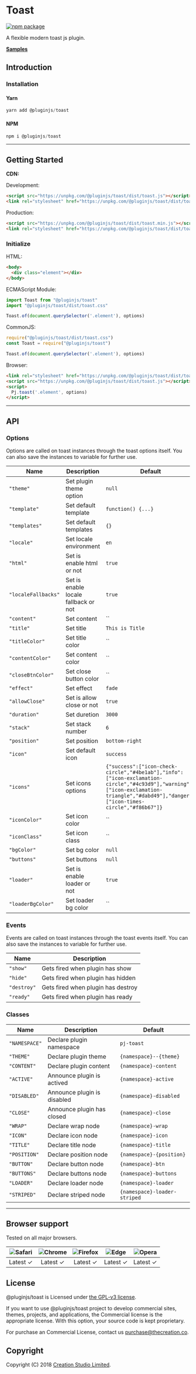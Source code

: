 # Toast

[![npm package](https://img.shields.io/npm/v/@pluginjs/toast.svg)](https://www.npmjs.com/package/@pluginjs/toast)

A flexible modern toast js plugin.

**[Samples](https://codesandbox.io/s/github/pluginjs/plugin.js/tree/master/modules/toast/samples)**

## Introduction

### Installation

#### Yarn

```javascript
yarn add @pluginjs/toast
```

#### NPM

```javascript
npm i @pluginjs/toast
```

---

## Getting Started

**CDN:**

Development:

```html
<script src="https://unpkg.com/@pluginjs/toast/dist/toast.js"></script>
<link rel="stylesheet" href="https://unpkg.com/@pluginjs/toast/dist/toast.css">
```

Production:

```html
<script src="https://unpkg.com/@pluginjs/toast/dist/toast.min.js"></script>
<link rel="stylesheet" href="https://unpkg.com/@pluginjs/toast/dist/toast.min.css">
```

### Initialize

HTML:

```html
<body>
  <div class="element"></div>
</body>
```

ECMAScript Module:

```javascript
import Toast from "@pluginjs/toast"
import "@pluginjs/toast/dist/toast.css"

Toast.of(document.querySelector('.element'), options)
```

CommonJS:

```javascript
require("@pluginjs/toast/dist/toast.css")
const Toast = require("@pluginjs/toast")

Toast.of(document.querySelector('.element'), options)
```

Browser:

```html
<link rel="stylesheet" href="https://unpkg.com/@pluginjs/toast/dist/toast.css">
<script src="https://unpkg.com/@pluginjs/toast/dist/toast.js"></script>
<script>
  Pj.toast('.element', options)
</script>
```

---

## API

### Options

Options are called on toast instances through the toast options itself.
You can also save the instances to variable for further use.

Name | Description | Default
-----|--------------|-----
`"theme"` | Set plugin theme option | `null`
`"template"` | Set default template | `function() {...}`
`"templates"` | Set default templates | `{}`
`"locale"` | Set locale environment | `en`
`"html"` | Set is enable html or not | `true`
`"localeFallbacks"` | Set is enable locale fallback or not | `true`
`"content"` | Set content | ``
`"title"` | Set title | `This is Title`
`"titleColor"` | Set title color | ``
`"contentColor"` | Set content color | ``
`"closeBtnColor"` | Set close button color | ``
`"effect"` | Set effect | `fade`
`"allowClose"` | Set is allow close or not | `true`
`"duration"` | Set duretion | `3000`
`"stack"` | Set stack number | `6`
`"position"` | Set position | `bottom-right`
`"icon"` | Set default icon | `success`
`"icons"` | Set icons options | `{"success":["icon-check-circle","#4be1ab"],"info":["icon-exclamation-circle","#4c93d9"],"warning":["icon-exclamation-triangle","#dabd49"],"danger":["icon-times-circle","#f86b67"]}`
`"iconColor"` | Set icon color | ``
`"iconClass"` | Set icon class | ``
`"bgColor"` | Set bg color | `null`
`"buttons"` | Set buttons | `null`
`"loader"` | Set is enable loader or not | `true`
`"loaderBgColor"` | Set loader bg color | ``

### Events

Events are called on toast instances through the toast events itself.
You can also save the instances to variable for further use.

Name | Description
-----|-----
`"show"` | Gets fired when plugin has show
`"hide"` | Gets fired when plugin has hidden
`"destroy"` | Gets fired when plugin has destroy
`"ready"` | Gets fired when plugin has ready

### Classes

Name | Description | Default
-----|------|------
`"NAMESPACE"` | Declare plugin namespace | `pj-toast`
`"THEME"` | Declare plugin theme | `{namespace}--{theme}`
`"CONTENT"` | Declare plugin content | `{namespace}-content`
`"ACTIVE"` | Announce plugin is actived | `{namespace}-active`
`"DISABLED"` | Announce plugin is disabled | `{namespace}-disabled`
`"CLOSE"` | Announce plugin has closed | `{namespace}-close`
`"WRAP"` | Declare wrap node | `{namespace}-wrap`
`"ICON"` | Declare icon node | `{namespace}-icon`
`"TITLE"` | Declare title node | `{namespace}-title`
`"POSITION"` | Declare position node | `{namespace}-{position}`
`"BUTTON"` | Declare button node | `{namespace}-btn`
`"BUTTONS"` | Declare buttons node | `{namespace}-buttons`
`"LOADER"` | Declare loader node | `{namespace}-loader`
`"STRIPED"` | Declare striped node | `{namespace}-loader-striped`
---

## Browser support

Tested on all major browsers.

| <img src="https://raw.githubusercontent.com/alrra/browser-logos/master/src/safari/safari_32x32.png" alt="Safari"> | <img src="https://raw.githubusercontent.com/alrra/browser-logos/master/src/chrome/chrome_32x32.png" alt="Chrome"> | <img src="https://raw.githubusercontent.com/alrra/browser-logos/master/src/firefox/firefox_32x32.png" alt="Firefox"> | <img src="https://raw.githubusercontent.com/alrra/browser-logos/master/src/edge/edge_32x32.png" alt="Edge"> | <img src="https://raw.githubusercontent.com/alrra/browser-logos/master/src/opera/opera_32x32.png" alt="Opera"> |
|:--:|:--:|:--:|:--:|:--:|
| Latest ✓ | Latest ✓ | Latest ✓ | Latest ✓ | Latest ✓ |

## License

@pluginjs/toast is Licensed under [the GPL-v3 license](LICENSE).

If you want to use @pluginjs/toast project to develop commercial sites, themes, projects, and applications, the Commercial license is the appropriate license. With this option, your source code is kept proprietary.

For purchase an Commercial License, contact us purchase@thecreation.co.

## Copyright

Copyright (C) 2018 [Creation Studio Limited](creationstudio.com).